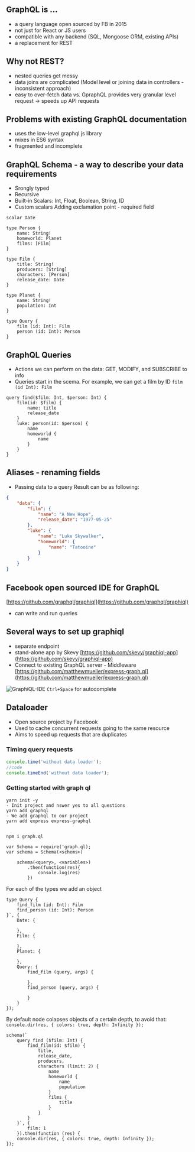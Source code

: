 ## GraphQL is ...
- a query language open sourced by FB in 2015
- not just for React or JS users
- compatible with any backend (SQL, Mongoose ORM, existing APIs)
- a replacement for REST

## Why not REST?
- nested queries get messy
- data joins are complicated (Model level or joining data in controllers - inconsistent approach)
- easy to over-fetch data vs. GpraphQL provides very granular level request -> speeds up API requests

## Problems with existing GraphQL documentation
- uses the low-level graphql js library
- mixes in ES6 syntax
- fragmented and incomplete

## GraphQL Schema - a way to describe your data requirements
- Srongly typed
- Recursive
- Built-in Scalars: Int, Float, Boolean, String, ID
- Custom scalars
Adding exclamation point - required field
```
scalar Date

type Person {
    name: String!
    homeworld: Planet
    films: [Film]
}

type Film {
    title: String!
    producers: [String]
    characters: [Person]
    release_date: Date
}

type Planet {
    name: String!
    population: Int
}

type Query {
    film (id: Int): Film
    person (id: Int): Person
}
```
## GraphQL Queries
- Actions we can perform on the data: GET, MODIFY, and SUBSCRIBE to info
- Queries start in the scema.
For example, we can get a film by ID `film (id Int): Film`
```
query find($film: Int, $person: Int) {
    film(id: $film) {
        name: title
        release_date
    }
    luke: person(id: $person) {
        name
        homeworld {
            name
        }
    }
}
```
## Aliases - renaming fields
- Passing data to a query
Result can be as following:
```json
{
    "data": {
        "film": {
            "name": "A New Hope",
            "release_date": "1977-05-25"
        },
        "luke": {
            "name": "Luke Skywalker",
            "homeworld": {
                "name": "Tatooine"
            }
        }
    }
}
```
## Facebook open sourced IDE for GraphQL
[https://github.com/graphql/graphiql](https://github.com/graphql/graphiql)
- can write and run queries
## Several ways to set up graphiql
- separate endpoint
- stand-alone app by Skevy [https://github.com/skevy/graphiql-app](https://github.com/skevy/graphiql-app)
- Connect to existing GraphQL server - Middleware [https://github.com/matthewmueller/express-graph.ql](https://github.com/matthewmueller/express-graph.ql)

![GraphiQL-IDE](https://raw.githubusercontent.com/Vladislav-Vinnikov-Narvar/graphql-notes/master/screenshots/GraphiQL-IDE.png)
`Ctrl+Space` for autocomplete

## Dataloader
- Open source project by Facebook
- Used to cache concurrent requests going to the same resource
- Aims to speed up requests that are duplicates

### Timing query requests
```js
console.time('without data loader');
//code
console.timeEnd('without data loader');
```
### Getting started with graph ql

```
yarn init -y
- Init project and nswer yes to all questions
yarn add graphql
- We add graphql to our project
yarn add express express-graphql


npm i graph.ql

var Schema = require('graph.ql);
var schema = Schema(<schems>)

    schema(<query>, <variables>)
        .then(function(res){
            console.log(res)
        })
```
For each of the types we add an object
```
type Query {
    find_film (id: Int): Film
    find_person (id: Int): Person
}`, {
    Date: {

    },
    Film: {

    },
    Planet: {

    },
    Query: {
        find_film (query, args) {

        },
        find_person (query, args) {

        }
    }
});
```
By default node colapses objects of a certain depth, to avoid that: `console.dir(res, { colors: true, depth: Infinity });`

```
schema(`
    query find ($film: Int) {
        find_film(id: $film) {
            title,
            release_date,
            producers,
            characters (limit: 2) {
                name
                homeworld {
                    name
                    population
                }
                films {
                    title
                }
            }
        }
    }`, {
        film: 1
    }).then(function (res) {
    console.dir(res, { colors: true, depth: Infinity });
});
```
